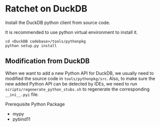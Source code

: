 # Ratchet on DuckDB 

Install the DuckDB python client from source code.

It is recommended to use python virtual environment to install it.

```
cd <DuckDB codebase>/tools/pythonpkg 
python setup.py install
```

## Modification from DuckDB 

When we want to add a new Python API for DuckDB, we usually need to modified the source code in `tools/pythonpkg/src`. Also, to make sure the new added Python API can be detected by IDEs, we need to run `scripts/regenerate_python_stubs.sh` to regenerate the corresponding `__ini__.pyi` file.

Prerequisite Python Package

+ mypy
+ pybind11